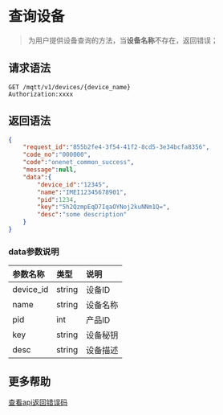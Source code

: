 # 查询设备

> 为用户提供设备查询的方法，当**设备名称**不存在，返回错误；

## 请求语法

```http
GET /mqtt/v1/devices/{device_name}
Authorization:xxxx
```

## 返回语法

```json
{
    "request_id":"855b2fe4-3f54-41f2-8cd5-3e34bcfa8356",
    "code_no":"000000",
    "code":"onenet_common_success",
    "message":null,
    "data":{
        "device_id":"12345",
        "name":"IMEI12345678901",
        "pid":1234,
        "key":"5h2QzmpEqD7IqaOYNoj2kuNNm1Q=",
        "desc":"some description"
    }
}
```

### data参数说明

| 参数名称  | 类型   | 说明     |
| :-------- | :----- | :------- |
| device_id | string | 设备ID   |
| name      | string | 设备名称 |
| pid       | int    | 产品ID   |
| key       | string | 设备秘钥 |
| desc      | string | 设备描述 |

## 更多帮助

[查看api返回错误码](/book/application-develop/errorCode.md)
